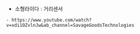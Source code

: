 

- 소형라이다 : 거리센서
```
- https://www.youtube.com/watch?v=xdi1OZvlnJw&ab_channel=SavageGoodsTechnologies


```
